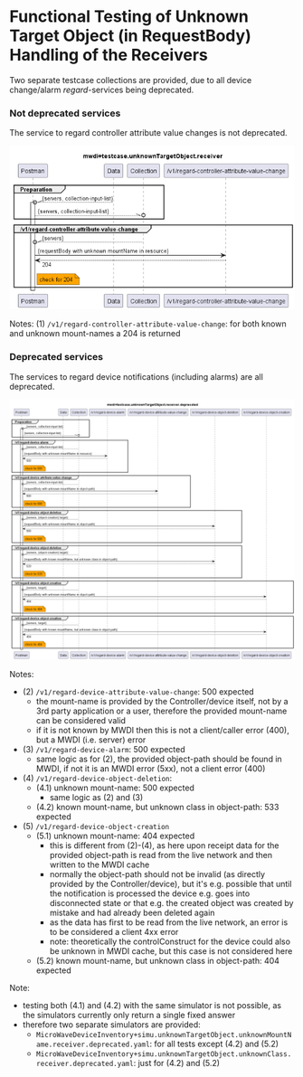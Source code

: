 # Functional Testing of Unknown Target Object (in RequestBody) Handling of the Receivers  

Two separate testcase collections are provided, due to all device change/alarm *regard*-services being deprecated.

### Not deprecated services

The service to regard controller attribute value changes is not deprecated.

![Overview](./mwdi+diagram.unknownTargetObject.receiver.png)  

Notes:
(1) `/v1/regard-controller-attribute-value-change`: for both known and unknown mount-names a 204 is returned

### Deprecated services

The services to regard device notifications (including alarms) are all deprecated.

![Overview](./_deprecated-services%20tests/mwdi+diagram.unknownTargetObject.receiver.deprecated.png)  

Notes:
- (2) `/v1/regard-device-attribute-value-change`: 500 expected
  - the mount-name is provided by the Controller/device itself, not by a 3rd party application or a user, therefore the provided mount-name can be considered valid
  - if it is not known by MWDI then this is not a client/caller error (400), but a MWDI (i.e. server) error 
- (3) `/v1/regard-device-alarm`: 500 expected
  - same logic as for (2), the provided object-path should be found in MWDI, if not it is an MWDI error (5xx), not a client error (400)
- (4) `/v1/regard-device-object-deletion`: 
  - (4.1) unknown mount-name: 500 expected
    - same logic as (2) and (3)
  - (4.2) known mount-name, but unknown class in object-path: 533 expected
- (5) `/v1/regard-device-object-creation`
  - (5.1) unknown mount-name: 404 expected 
    - this is different from (2)-(4), as here upon receipt data for the provided object-path is read from the live network and then written to the MWDI cache
    - normally the object-path should not be invalid (as directly provided by the Controller/device), but it's e.g. possible that until the notification is processed the device e.g. goes into disconnected state or that e.g. the created object was created by mistake and had already been deleted again
    - as the data has first to be read from the live network, an error is to be considered a client 4xx error
    - note: theoretically the controlConstruct for the device could also be unknown in MWDI cache, but this case is not considered here
  - (5.2) known mount-name, but unknown class in object-path: 404 expected

Note: 
- testing both (4.1) and (4.2) with the same simulator is not possible, as the simulators currently only return a single fixed answer
- therefore two separate simulators are provided:
  - `MicroWaveDeviceInventory+simu.unknownTargetObject.unknownMountName.receiver.deprecated.yaml`: for all tests except (4.2) and (5.2)
  - `MicroWaveDeviceInventory+simu.unknownTargetObject.unknownClass.receiver.deprecated.yaml`: just for (4.2) and (5.2)